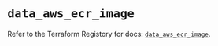 # `data_aws_ecr_image`

Refer to the Terraform Registory for docs: [`data_aws_ecr_image`](https://registry.terraform.io/providers/hashicorp/aws/5.15.0/docs/data-sources/ecr_image).
